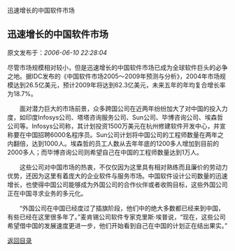 迅速增长的中国软件市场
## 迅速增长的中国软件市场

 原文发布于：*2006-06-10 22:28:04*

尽管市场规模相对较小，但是迅速增长的中国软件市场已成为全球软件巨头的必争之地。据IDC发布的《中国软件市场2005～2009年预测与分析》，2004年市场规模达到26.5亿美元，预计2009年将达到62.3亿美元，未来五年的年均复合增长率为18.7%。

　　面对潜力巨大的市场前景，众多跨国公司在近两年纷纷加大了对中国的投入力度，如印度Infosys公司、塔塔咨询服务公司、Sun公司、毕博咨询公司、埃森哲公司等。Infosys公司称，其计划投资1500万美元在杭州修建软件开发中心，并宣称要在中国招聘6000名程序员。Sun公司计划将中国公司的工程师数量在两年之内翻倍，达到1000人。埃森哲的员工人数从去年年底的1200多人增加到目前的2000多人；而毕博咨询公司则希望自己在中国的工程师数量达到1万人。

　　这些公司对中国市场的热衷，不仅仅因为这里具有相对熟练而且廉价的劳动力优势，还因为这里有着庞大的企业软件与服务市场。中国软件设计公司数量的迅速增长，也使得中国公司能够成为外国公司的合作伙伴或者收购目标，这些外国公司正在中国寻求业务的多元化。

　　“外国公司在中国已经度过了插旗阶段，他们中的绝大多数都已经来到中国，有些已经在这里很多年了。”麦肯锡公司软件专家克里斯·埃普说，“现在，这些公司希望借中国的发展速度更进一步，他们开始看到自己在中国的计划正在结出果实。”

[返回目录](index.html)
